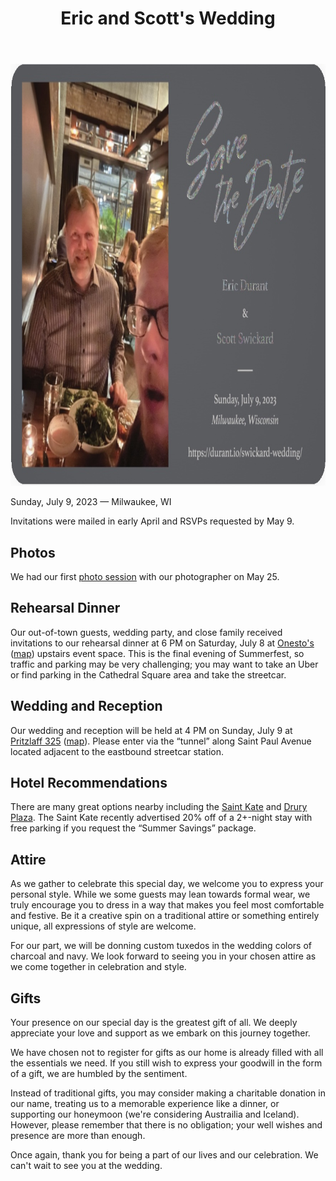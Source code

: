 ﻿---
title: "Eric and Scott's Wedding"
---

<div align="center"><img src="saveDate.jpg" width=876 height=675 alt="Save the Date Card" /></div>

Sunday, July 9, 2023 — Milwaukee, WI

Invitations were mailed in early April and RSVPs requested by May 9.

## Photos

We had our first [photo session](https://www.happygnomephotography.com/ClientGalleries/Eric-and-Scott/) with our photographer on May 25.

## Rehearsal Dinner

Our out-of-town guests, wedding party, and close family received invitations to our rehearsal dinner at 6 PM on Saturday, July 8 at [Onesto's](https://onestomke.com/) ([map](https://goo.gl/maps/xjsHmUtSTwKb1FfU7)) upstairs event space. This is the final evening of Summerfest, so traffic and parking may be very challenging; you may want to take an Uber or find parking in the Cathedral Square area and take the streetcar.

## Wedding and Reception

Our wedding and reception will be held at 4 PM on Sunday, July 9 at [Pritzlaff 325](https://pritzlaffevents.com/) ([map](https://goo.gl/maps/evad1c8pV1Kxz9HH6)). Please enter via the &ldquo;tunnel&rdquo; along Saint Paul Avenue located adjacent to the eastbound streetcar station.

## Hotel Recommendations

There are many great options nearby including the [Saint Kate](https://www.saintkatearts.com/) and [Drury Plaza](https://www.reservations.com/hotel/drury-plaza-hotel-downtown-milwaukee-wi). The Saint Kate recently advertised 20% off of a 2+-night stay with free parking if you request the “Summer Savings” package.

## Attire

As we gather to celebrate this special day, we welcome you to express your personal style. While we some guests may lean towards formal wear, we truly encourage you to dress in a way that makes you feel most comfortable and festive. Be it a creative spin on a traditional attire or something entirely unique, all expressions of style are welcome.

For our part, we will be donning custom tuxedos in the wedding colors of charcoal and navy. We look forward to seeing you in your chosen attire as we come together in celebration and style.

## Gifts

Your presence on our special day is the greatest gift of all. We deeply appreciate your love and support as we embark on this journey together.

We have chosen not to register for gifts as our home is already filled with all the essentials we need. If you still wish to express your goodwill in the form of a gift, we are humbled by the sentiment.

Instead of traditional gifts, you may consider making a charitable donation in our name, treating us to a memorable experience like a dinner, or supporting our honeymoon (we're considering Austrailia and Iceland). However, please remember that there is no obligation; your well wishes and presence are more than enough.

Once again, thank you for being a part of our lives and our celebration. We can't wait to see you at the wedding.
